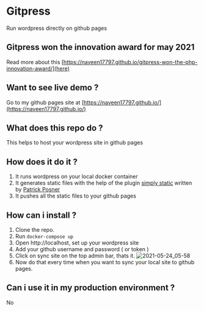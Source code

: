 # Gitpress
Run wordpress directly on github pages

## Gitpress won the innovation award for may 2021
Read more about this [https://naveen17797.github.io/gitpress-won-the-php-innovation-award/](here)

## Want to see live demo ? 
Go to my github pages site at [https://naveen17797.github.io/](https://naveen17797.github.io/)

## What does this repo do ?
This helps to host your wordpress site in github pages

## How does it do it ?
1. It runs wordpress on your local docker container
2. It generates static files with the help of the plugin [simply static](https://github.com/patrickposner/simply-static) written by [Patrick Posner](https://patrickposner.dev/)
3. It pushes all the static files to your github pages

## How can i install ?
1. Clone the repo.
2. Run `docker-compose up` 
3. Open http://localhost, set up your wordpress site
4. Add your github username and password ( or token )
5. Click on sync site on the top admin bar, thats it.
![2021-05-24_05-58](https://user-images.githubusercontent.com/18109258/119281888-1a096f00-bc55-11eb-9ea8-495ee09682e7.png)
6. Now do that every time when you want to sync your local site to github pages.

## Can i use it in my production environment ?
No
